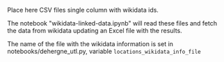Place here CSV files single column with wikidata ids.

The notebook "wikidata-linked-data.ipynb" will read these files and fetch the data from wikidata updating an Excel file with the results.

The name of the file with the wikidata information is set in notebooks/dehergne_utl.py, variable `locations_wikidata_info_file`